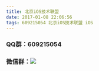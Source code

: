 ```yaml
---
title: 北京iOS技术联盟
date: 2017-01-08 22:06:56
tags: 609215054 北京iOS技术联盟 iOS
---
```


### QQ群：609215054
### 微信群：![](http://blog.yyimage.com/about/weibogroup.png!200)